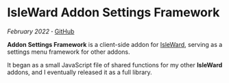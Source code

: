 # IsleWard Addon Settings Framework

*February 2022* **·** [GitHub](https://github.com/Carnagion/IsleWard-AddonSettingsFramework)

**Addon Settings Framework** is a client-side addon for [IsleWard](https://play.isleward.com), serving as a settings menu framework for other addons.

It began as a small JavaScript file of shared functions for my other **IsleWard** addons, and I eventually released it as a full library.
